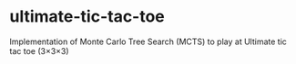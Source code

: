 # ultimate-tic-tac-toe
Implementation of Monte Carlo Tree Search (MCTS) to play at Ultimate tic tac toe (3×3×3)
